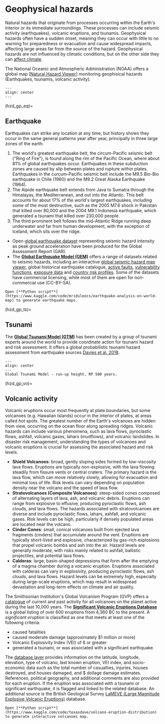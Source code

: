 # Geophysical hazards

Natural hazards that originate from processes occurring within the Earth's interior or its immediate surroundings. These processes can include seismic activity (earthquakes), volcanic eruptions, and tsunamis. Geophysical hazards often have a sudden onset, meaning they can occur with little to no warning for preparedness or evacuation and cause widespread impacts, affecting large areas far from the source of the hazard. Geophysical hazards are not influenced by climatic conditions, but on the other side they can [affect climate](https://www.usgs.gov/programs/VHP/volcanoes-can-affect-climate).

The National Oceanic and Atmospheric Administration (NOAA) offers a global map [[Natural Hazard Viewer](https://www.ncei.noaa.gov/maps/hazards/?layers=3)] monitoring geophisical hazards (Earthquakes, tsunamis, volcanic activity).

```{figure} images/NOAA_hzd_gp.jpg
---
align: center
---
```
(hzd_gp_eq)=
## Earthquake

Earthquakes can strike any location at any time, but history shows they occur in the same general patterns year after year, principally in three large zones of the earth:

1. The world's greatest earthquake belt, the circum-Pacific seismic belt ("Ring of Fire"), is found along the rim of the Pacific Ocean, where about 81% of global earthquakes occur. Earthquakes in these subduction zones are caused by slip between plates and rupture within plates. Earthquakes in the curcum-Pacific seismic belt include the M9.5 Bio-Bio earthquake in Chile (1960) and the  M9.2 Great Alaska Earthquake (1964).
2. The Alpide earthquake belt extends from Java to Sumatra through the Himalayas, the Mediterranean, and out into the Atlantic. This belt accounts for about 17% of the world's largest earthquakes, including some of the most destructive, such as the 2005 M7.6 shock in Pakistan that killed over 80,000 and the 2004 M9.1 Indonesia earthquake, which generated a tsunami that killed over 230,000 people. 
3. The third prominent belt follows the mid-Atlantic Ridge running deep underwater and far from human development, with the exception of Iceland, which sits over the ridge.

- Open [global earthquake dataset](https://datacatalog.worldbank.org/search/dataset/0038576/Global-earthquake-hazard) representing seismic hazard intensity as peak ground acceleration have been produced for the Global Assessment Report (GAR).
- The [**Global Earthquake Model (GEM)**](https://www.globalquakemodel.org/products?type=Dataset) offers a range of datasets related to seismic hazards, including an interactive [global seismic hazard map viewer](https://maps.openquake.org/map/global-seismic-hazard-map/#2/24.7/-18.6), global historical earthquake catalogue, [active faults](https://www.globalquakemodel.org/product/active-faults-database), [vulnerability functions](https://platform.openquake.org/vulnerability/list?type_of_assessment=2), [exposure data](https://www.globalquakemodel.org/product/meteor-exposure-data) and [country risk profiles](https://www.globalquakemodel.org/country-risk-profiles). Some of the datasets have commercial licensing, while most of them are open for non-commercial use (CC-BY-SA). 

```{seealso}
Open [**Python script**](https://www.kaggle.com/code/mriduleecs/earthquake-analysis-on-world-map) to generate earthquake maps.
```
(hzd_gp_ts)=
## Tsunami

The [**Global Tsunami Model (GTM)**](https://edanya.uma.es/gtm/) has been created by a group of tsunami experts around the world to provide coordinate action for tsunami hazard and risk assessment. It offers a global probabilistic tsunami hazard assessment from earthquake sources [Davies et al. 2018](https://www.lyellcollection.org/doi/10.1144/sp456.5#).

```{figure} images/hzd_gtm.jpg
---
align: center
---
Global Tsunami Model - run-up height, RP 500 years.
```
(hzd_gp_vo)=
## Volcanic activity

Volcanic eruptions occur most frequently at plate boundaries, but some volcanoes (e.g. Hawaiian Islands) occur in the interior of plates, at areas called _hot spots_. The greatest number of the Earth's volcanoes are hidden from view, occurring on the ocean floor along spreading ridges.
Volcanic hazards can include various phenomena, such as lava flows, pyroclastic flows, ashfall, volcanic gases, lahars (mudflows), and volcanic landslides. In disaster risk management, understanding the types of volcanoes and volcanic eruptions is crucial for assessing the associated hazard and risk levels.

- **Shield Volcanoes**: broad, gently sloping sides formed by low-viscosity lava flows. Eruptions are typically non-explosive, with the lava flowing steadily from fissure vents or central craters. The primary hazard is the lava flow, which can move relatively slowly, allowing for evacuation and minimal loss of life. Risk levels can vary depending on population density near the volcano and the speed of lava flow.
- **Stratovolcanoes (Composite Volcanoes)**: steep-sided cones composed of alternating layers of lava, ash, and volcanic debris. Eruptions can range from explosive to effusive, producing pyroclastic flows, ash clouds, and lava flows. The hazards associated with stratovolcanoes are diverse and include pyroclastic flows, lahars, ashfall, and volcanic gases. Risk levels can be high, particularly if densely populated areas are located near the volcano.
- **Cinder Cones**: small, conical volcanoes built from ejected lava fragments (cinders) that accumulate around the vent. Eruptions are typically short-lived and explosive, characterized by gas-rich explosions that propel volcanic bombs and ash into the air. Hazard levels are generally moderate, with risks mainly related to ashfall, ballistic projectiles, and potential lava flows.
- **Calderas**: large, basin-shaped depressions that form after the emptying of a magma chamber during a volcanic eruption. Eruptions associated with calderas can vary in explosivity, producing pyroclastic flows, ash clouds, and lava flows. Hazard levels can be extremely high, especially during large-scale eruptions, which may result in widespread devastation and long-term effects on climate and air quality.

The Smithsonian Institution's Global Volcanism Program (GVP) offers a [catalogue](https://ghin.pdc.org/ghin/catalog/search/resource/details.page?uuid=%7BC39F7FF9-AA89-462C-97D5-33DB4B2739B8%7D) of current and past activity for all volcanoes on the planet active during the last 10,000 years. The [**Significant Volcanic Eruptions Database**](https://www.ncei.noaa.gov/access/metadata/landing-page/bin/iso?id=gov.noaa.ngdc.mgg.hazards:G10147) is a global listing of over 600 eruptions from 4,360 BC to the present. A _significant eruption_ is classified as one that meets at least one of the following criteria:
- caused fatalities
- caused moderate damage (approximately $1 million or more)
- Volcanic Explosivity Index (VEI) of 6 or greater
- generated a tsunami, or was associated with a significant earthquake.

The [database layer](https://hub.arcgis.com/datasets/fedmaps::significant-global-volcanic-eruptions-1/explore?location=4.658395%2C-127.089693%2C1.73) provides information on the latitude, longitude, elevation, type of volcano, last known eruption, VEI index, and socio-economic data such as the total number of casualties, injuries, houses destroyed, and houses damaged, and $ dollage damage estimates. References, political geography, and additional comments are also provided for each eruption. If the eruption was associated with a tsunami or significant earthquake, it is flagged and linked to the related database. An additional source is the British Geological Survey [LaMEVE (Large Magnitude Explosive Volcanic Eruptions)](https://appliedvolc.biomedcentral.com/articles/10.1186/2191-5040-1-4) database.

```{seealso}
Open [**Python script**](https://www.kaggle.com/code/texasdave/volcano-eruption-distribution) to generate interactive volcanoes map.
```
